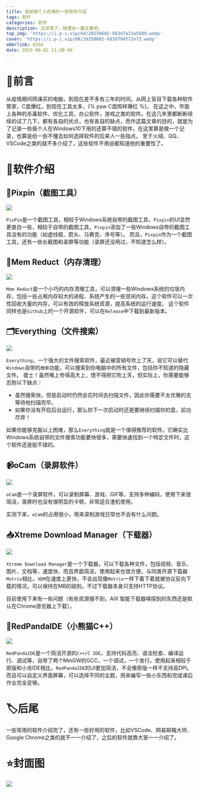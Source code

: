 ```yaml
---
title: 目前我个人在用的一些软件介绍
tags: 软件
categories: 软件
description: 没灵感了，随便水一篇文章吧。
top_img: 'https://i.p-i.vip/68/20250602-683d7a33a5b09.webp'
cover: 'https://i.p-i.vip/68/20250602-683d79df72e73.webp'
abbrlink: 81b4
date: 2025-06-02 11:30:49
---
```


# 🍕前言

从疫情期间网课买的电脑，到现在差不多有三年的时间。从网上盲目下载各种软件管家，C盘爆红。到现在工具太多，{% psw C盘照样爆红 %}。
在这之中，市面上各种的杀毒软件、优化工具，办公软件，游戏之类的软件。在这几年里都断断续续的试了几下，都有各自的优点，也有各自的缺点，而作这篇文章的目的，就是为了记录一些我个人在Windows10下用的还算不错的软件，在这里算是做一个记录，也算是给一些不懂去如何选择软件的后来人一些指点。
至于火绒、QQ、VSCode之类的就不多介绍了，这些软件不用说都知道他的重要性了。

# 💾软件介绍

## 📃Pixpin（截图工具）

![](https://i.p-i.vip/68/20250602-683d69ea5b35b.webp)

`PixPin`是一个截图工具，相较于Windows系统自带的截图工具，`Pixpin`的UI显然更直白一些，相较于自带的截图工具，`Pixpin`添加了一些Windows自带的截图工具没有的功能（如虚线框、箭头、马赛克、序号等）。
而且，`Pixpin`作为一个截图工具，还有一些长截图和录屏等功能（录屏还没用过，不知道怎么样）。

## 💽Mem Reduct（内存清理）

![](https://i.p-i.vip/68/20250602-683d6d31c4e46.webp)

`Mem Reduct`是一个小巧的内存清理工具，可以清理一些Windows系统的垃圾内存，包括一些占用内存较大的进程、系统产生的一些空闲内存。这个软件可以一次性回收大量的内存，可以有效的释放系统资源，提高系统的运行速度。
这个软件同样也是`Github`上的一个开源软件，可以在`Release`中下载到最新版本。

## 🗂️Everything（文件搜索）

![](https://i.p-i.vip/68/20250602-683d6eec5811d.webp)

`Everything`，一个强大的文件搜索软件，最近被营销号吹上了天，说它可以替代`Windows`自带的`搜索`功能，可以搜索到你电脑中的所有文件，包括你不知道的隐藏文件。
蛋士！虽然嘴上夸得高大上，恨不得把它吹上天，但实际上，你需要能够忍耐以下缺点：

- 虽然搜索快，但是启动时仍然会花时间去扫描文件，因此你需要不太优雅的去等待他扫描完毕。
- 如果你没有开启后台运行，那么你下一次启动时还是要继续扫描你的盘，前功尽弃！

如果你能够克服以上困难，那么`Everything`就是一个值得推荐的软件。它确实比Windows系统自带的文件搜索功能要快很多，需要快速找到一个特定文件时，这个软件还是挺不错的。

## 📹oCam（录屏软件）

![](https://i.p-i.vip/68/20250602-683d719298a7e.webp)

`oCam`是一个录屏软件，可以录制屏幕、游戏、GIF等，支持多种编码，使用下来很简洁，录屏时也没有很明显的卡顿，非常适合渣机使用。

实测下来，`oCam`的占用很小，用来录制游戏日常也不会有什么问题。

## 📥Xtreme Download Manager（下载器）

![](https://i.p-i.vip/68/20250602-683d72f3d128e.webp)

`Xtreme Download Manager`是一个下载器，可以下载各种文件，包括视频、音乐、图片、文档等，速度快，而且界面简洁，使用起来也很方便。与同类开源下载器`Motrix`相比，`XDM`在速度上更快，不会出现像`Motrix`一样下着下着就被协议反向下载的情况，可以保持在MB的级别。不过下载器本身只支持HTTP协议。

目前使用下来有一些问题（有些资源搜不到，AIX 智能下载器嗅探到的东西还是默认在Chrome游览器上下载）。

## 🧰RedPandaIDE（小熊猫C++）

![](https://i.p-i.vip/68/20250602-683d748e3c92c.webp)

`RedPandaIDE`是一个简洁开源的`C++/C IDE`，支持代码高亮、语法检查、编译运行、调试等，自带了两个MinGW的GCC，一个调试，一个发行。使用起来相较于原版和小龙IDE相比，`RedPandaIDE`的UI更加简洁，不会像原版一样不支持高DPI。而且可以自定义界面屏幕，可以选择不同的主题，用来编写一些小东西和完成课后作业完全足够。

# 🏷️后尾

一些常用的软件介绍完了，还有一些好用的软件，比如VSCode、网易邮箱大师、Google Chrome之类的就不一一介绍了，之后的软件就靠大家一一介绍了。

# ⭐封面图

![](https://i.p-i.vip/68/20250602-683d7a33a5b09.webp)
